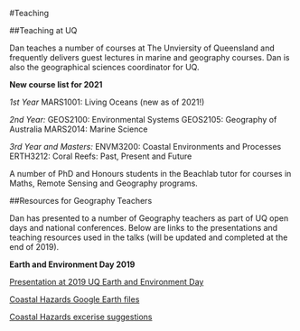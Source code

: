 #Teaching


##Teaching at UQ

Dan teaches a number of courses at The Unviersity of Queensland and frequently delivers guest lectures in marine and geography courses. Dan is also the geographical sciences coordinator for UQ.

**New course list for 2021**

*1st Year*
MARS1001: Living Oceans (new as of 2021!)

*2nd Year:*
GEOS2100: Environmental Systems
GEOS2105: Geography of Australia
MARS2014: Marine Science

*3rd Year and Masters:*
ENVM3200: Coastal Environments and Processes
ERTH3212: Coral Reefs: Past, Present and Future

A number of PhD and Honours students in the Beachlab tutor for courses in Maths, Remote Sensing and Geography programs.


##Resources for Geography Teachers

Dan has presented to a number of Geography teachers as part of UQ open days and national conferences. Below are links to the presentations and teaching resources used in the talks (will be updated and completed at the end of 2019).

**Earth and Environment Day 2019**

[Presentation at 2019 UQ Earth and Environment Day](https://docs.google.com/presentation/d/1YN4V1CR5ThuJVq1hc8uXHoPUxbwGmr4JYKLkJZYX_9I/edit?usp=sharing)

[Coastal Hazards Google Earth files](/asset/coastalrisk.zip)

[Coastal Hazards excerise suggestions](https://docs.google.com/document/d/1XkNeJYo_HSbWLaQTEtBxXp721ih8AZpjaPde9k8VyuU/edit?usp=sharing)
